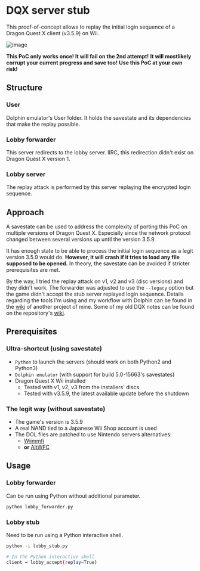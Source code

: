 # DQX server stub
This proof-of-concept allows to replay the initial login sequence of a Dragon
Quest X client (v3.5.9) on Wii.

![image](https://user-images.githubusercontent.com/7890055/147498885-22ffe2de-533b-48ef-a786-2847f9a5d8ef.png)

**This PoC only works once! It will fail on the 2nd attempt!**
**It will mostlikely corrupt your current progress and save too!**
**Use this PoC at your own risk!**

## Structure
### User
Dolphin emulator's User folder. It holds the savestate and its dependencies
that make the replay possible.

### Lobby forwarder
This server redirects to the lobby server. IIRC, this redirection didn't exist
on Dragon Quest X version 1.

### Lobby server
The replay attack is performed by this server replaying the encrypted login
sequence.

## Approach
A savestate can be used to address the complexity of porting this PoC on
multiple versions of Dragon Quest X. Especially since the network protocol
changed between several versions up until the version 3.5.9.

It has enough state to be able to process the initial login sequence as a legit
version 3.5.9 would do. **However, it will crash if it tries to load any file
supposed to be opened.** In theory, the savestate can be avoided if stricter
prerequisites are met.


By the way, I tried the replay attack on v1, v2 and v3 (disc versions) and they
didn't work. The forwarder was adjusted to use the `--legacy` option but the
game didn't accept the stub server replayed login sequence. Details regarding
the tools I'm using and my workflow with Dolphin can be found in the
[wiki](https://github.com/sepalani/MHTrIDA/wiki) of another project of mine.
Some of my old DQX notes can be found on the repository's
[wiki](https://github.com/sepalani/dqx-stub/wiki).

## Prerequisites
### Ultra-shortcut (using savestate)
 - `Python` to launch the servers (should work on both Python2 and Python3)
 - `Dolphin emulator` (with support for build 5.0-15663's savestates)
 - Dragon Quest X Wii installed
   * Tested with v1, v2, v3 from the installers' discs
   * Tested with v3.5.9, the latest available update before the shutdown

### The legit way (without savestate)
 - The game's version is 3.5.9
 - A real NAND tied to a Japanese Wii Shop account is used
 - The DOL files are patched to use Nintendo servers alternatives:
   * [Wiimmfi](https://wiimmfi.de/)
   * **or** [AltWFC](https://github.com/polaris-/dwc_network_server_emulator)

## Usage
### Lobby forwarder
Can be run using Python without additional parameter.
```bash
python lobby_forwarder.py
```

### Lobby stub
Need to be run using a Python interactive shell.
```bash
python -i lobby_stub.py

# In the Python interactive shell
client = lobby_accept(replay=True)
```
